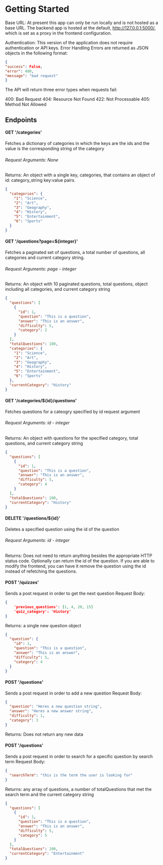 # Getting Started

Base URL: At present this app can only be run locally and is not hosted as a base URL. The backend app is hosted at the default, <http://127.0.0.1:5000/>, which is set as a proxy in the frontend configuration.

Authentication: This version of the application does not require authentication or API keys.
Error Handling
Errors are returned as JSON objects in the following format:

```json
{
"success": False,
"error": 400,
"message": "bad request"
}
```

The API will return three error types when requests fail:

400: Bad Request
404: Resource Not Found
422: Not Processable
405: Method Not Allowed

## Endpoints

#### GET '/categories'

Fetches a dictionary of categories in which the keys are the ids and the value is the corresponding string of the category

###### Request Arguments: None

Returns: An object with a single key, categories, that contains an object of id: category_string key:value pairs.

```json
{
  "categories": {
    "1": "Science",
    "2": "Art",
    "3": "Geography",
    "4": "History",
    "5": "Entertainment",
    "6": "Sports"
  }
}
```

#### GET '/questions?page=${integer}'

Fetches a paginated set of questions, a total number of questions, all categories and current category string.

###### Request Arguments: page - integer

Returns: An object with 10 paginated questions, total questions, object including all categories, and current category string

```json
{
  "questions": [
    {
      "id": 1,
      "question": "This is a question",
      "answer": "This is an answer",
      "difficulty": 5,
      "category": 2
    }
  ],
  "totalQuestions": 100,
  "categories": {
    "1": "Science",
    "2": "Art",
    "3": "Geography",
    "4": "History",
    "5": "Entertainment",
    "6": "Sports"
  },
  "currentCategory": "History"
}
```

#### GET '/categories/${id}/questions'

Fetches questions for a cateogry specified by id request argument

###### Request Arguments: id - integer

Returns: An object with questions for the specified category, total questions, and current category string

```json
{
  "questions": [
    {
      "id": 1,
      "question": "This is a question",
      "answer": "This is an answer",
      "difficulty": 5,
      "category": 4
    }
  ],
  "totalQuestions": 100,
  "currentCategory": "History"
}
```

#### DELETE '/questions/${id}'

Deletes a specified question using the id of the question

###### Request Arguments: id - integer

Returns: Does not need to return anything besides the appropriate HTTP status code. Optionally can return the id of the question. If you are able to modify the frontend, you can have it remove the question using the id instead of refetching the questions.

#### POST '/quizzes'

Sends a post request in order to get the next question
Request Body:

```json
{
    'previous_questions': [1, 4, 20, 15]
    'quiz_category': 'History'
}
```

Returns: a single new question object

```json
{
  "question": {
    "id": 1,
    "question": "This is a question",
    "answer": "This is an answer",
    "difficulty": 5,
    "category": 4
  }
}
```

#### POST '/questions'

Sends a post request in order to add a new question
Request Body:

```json
{
  "question": "Heres a new question string",
  "answer": "Heres a new answer string",
  "difficulty": 1,
  "category": 3
}
```

Returns: Does not return any new data

#### POST '/questions'

Sends a post request in order to search for a specific question by search term
Request Body:

```json
{
  "searchTerm": "this is the term the user is looking for"
}
```

Returns: any array of questions, a number of totalQuestions that met the search term and the current category string

```json
{
  "questions": [
    {
      "id": 1,
      "question": "This is a question",
      "answer": "This is an answer",
      "difficulty": 5,
      "category": 5
    }
  ],
  "totalQuestions": 100,
  "currentCategory": "Entertainment"
}
```
